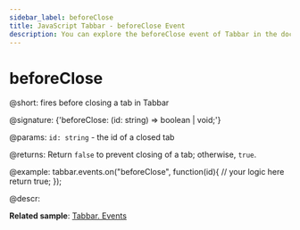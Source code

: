 ```yaml
---
sidebar_label: beforeClose
title: JavaScript Tabbar - beforeClose Event 
description: You can explore the beforeClose event of Tabbar in the documentation of the DHTMLX JavaScript UI library. Browse developer guides and API reference, try out code examples and live demos, and download a free 30-day evaluation version of DHTMLX Suite 7.
---
```


# beforeClose

@short: fires before closing a tab in Tabbar

@signature: {'beforeClose: (id: string) => boolean | void;'}

@params:
`id: string` - the id of a closed tab

@returns:
Return `false` to prevent closing of a tab; otherwise, `true`.

@example:
tabbar.events.on("beforeClose", function(id){
    // your logic here
    return true;
});

@descr:

**Related sample**: [Tabbar. Events](https://snippet.dhtmlx.com/dld2qo1m)
